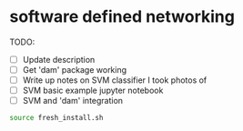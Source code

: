 # software defined networking

TODO:
- [ ] Update description
- [ ] Get 'dam' package working
- [ ] Write up notes on SVM classifier I took photos of
- [ ] SVM basic example jupyter notebook
- [ ] SVM and 'dam' integration

```Bash
source fresh_install.sh
```
